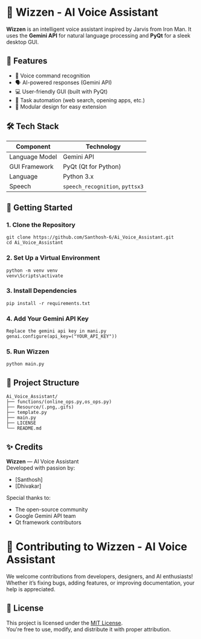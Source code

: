 # 🤖 Wizzen - AI Voice Assistant

**Wizzen** is an intelligent voice assistant inspired by Jarvis from Iron Man. It uses the **Gemini API** for natural language processing and **PyQt** for a sleek desktop GUI.

## 🧠 Features

- 🎤 Voice command recognition
- 🗣️ AI-powered responses (Gemini API)
- 💻 User-friendly GUI (built with PyQt)
- 🔁 Task automation (web search, opening apps, etc.)
- 🧩 Modular design for easy extension



## 🛠️ Tech Stack

| Component        | Technology        |
|------------------|-------------------|
| Language Model   | Gemini API        |
| GUI Framework    | PyQt (Qt for Python) |
| Language         | Python 3.x        |
| Speech           | `speech_recognition`, `pyttsx3` |



## 🚀 Getting Started

### 1. Clone the Repository
    git clone https://github.com/Santhosh-6/Ai_Voice_Assistant.git
    cd Ai_Voice_Assistant
    
### 2. Set Up a Virtual Environment 
    python -m venv venv
    venv\Scripts\activate

### 3. Install Dependencies
    pip install -r requirements.txt

### 4. Add Your Gemini API Key
    Replace the gemini api key in mani.py
    genai.configure(api_key=("YOUR_API_KEY"))  

### 5. Run Wizzen
    python main.py

## 📁 Project Structure
    Ai_Voice_Assistant/
    ├── functions/(online_ops.py,os_ops.py)                 
    ├── Resource/(.png,.gifs)         
    ├── template.py                  
    ├── main.py                  
    ├── LICENSE      
    └── README.md        


## ✨ Credits

**Wizzen** — AI Voice Assistant  
Developed with passion by:

-  [Santhosh]
-  [Dhivakar] 

Special thanks to:
- The open-source community
- Google Gemini API team
- Qt framework contributors

# 🤝 Contributing to Wizzen - AI Voice Assistant

We welcome contributions from developers, designers, and AI enthusiasts!  
Whether it’s fixing bugs, adding features, or improving documentation, your help is appreciated.

## 📄 License

This project is licensed under the [MIT License](LICENSE).  
You're free to use, modify, and distribute it with proper attribution.

